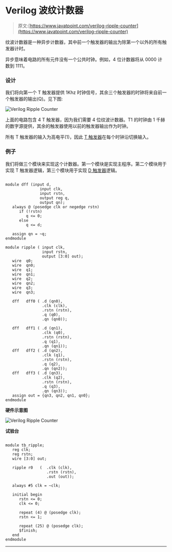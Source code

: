 # Verilog 波纹计数器

> 原文:[https://www.javatpoint.com/verilog-ripple-counter](https://www.javatpoint.com/verilog-ripple-counter)

纹波计数器是一种异步计数器，其中前一个触发器的输出为除第一个以外的所有触发器计时。

异步意味着电路的所有元件没有一个公共时钟。例如，4 位计数器将从 0000 计数到 1111。

### 设计

我们将向第一个 T 触发器提供 1Khz 时钟信号，其余三个触发器的时钟将来自前一个触发器的输出(Q)。见下图:

![Verilog Ripple Counter](../Images/9ad8833299fb80ad9a4ce2c29673082b.png)

上面的电路包含 4 T 触发器，因为我们需要 4 位纹波计数器。T1 的时钟由 1 千赫的数字源提供，其余的触发器使用以前的触发器输出作为时钟。

所有 T 触发器的输入为高电平(1)，因此 [T 触发器](https://www.javatpoint.com/verilog-t-flip-flop)在每个时钟沿切换输入。

### 例子

我们将做三个模块来实现这个计数器。第一个模块是实现主程序。第二个模块用于实现 T 触发器逻辑，第三个模块用于实现 [D 触发器](https://www.javatpoint.com/verilog-d-flip-flop)逻辑。

```

module dff (input d,
               input clk,
               input rstn,
               output reg q,
               output qn);
   always @ (posedge clk or negedge rstn)
      if (!rstn)
         q <= 0;
      else
         q <= d;

   assign qn = ~q;
endmodule

module ripple ( input clk,
                input rstn,
                output [3:0] out);
   wire  q0;
   wire  qn0;
   wire  q1;
   wire  qn1;
   wire  q2;
   wire  qn2;
   wire  q3;
   wire  qn3;

   dff   dff0 ( .d (qn0),
                .clk (clk),
                .rstn (rstn),
                .q (q0),
                .qn (qn0));

   dff   dff1 ( .d (qn1),
                .clk (q0),
                .rstn (rstn),
                .q (q1),
                .qn (qn1));
   dff   dff2 ( .d (qn2),
                .clk (q1),
                .rstn (rstn),
                .q (q2),
                .qn (qn2));
   dff   dff3 ( .d (qn3),
                .clk (q2),
                .rstn (rstn),
                .q (q3),
                .qn (qn3));
   assign out = {qn3, qn2, qn1, qn0};
endmodule

```

**硬件示意图**

![Verilog Ripple Counter](../Images/f86cddcb98a04add3b1d0091d18e64ec.png)

**试验台**

```

module tb_ripple;
   reg clk;
   reg rstn;
   wire [3:0] out;

   ripple r0   (  .clk (clk),
                  .rstn (rstn),
                  .out (out));

   always #5 clk = ~clk;

   initial begin
      rstn <= 0;
      clk <= 0;

      repeat (4) @ (posedge clk);
      rstn <= 1;

      repeat (25) @ (posedge clk);
      $finish;
   end
endmodule

```

* * *